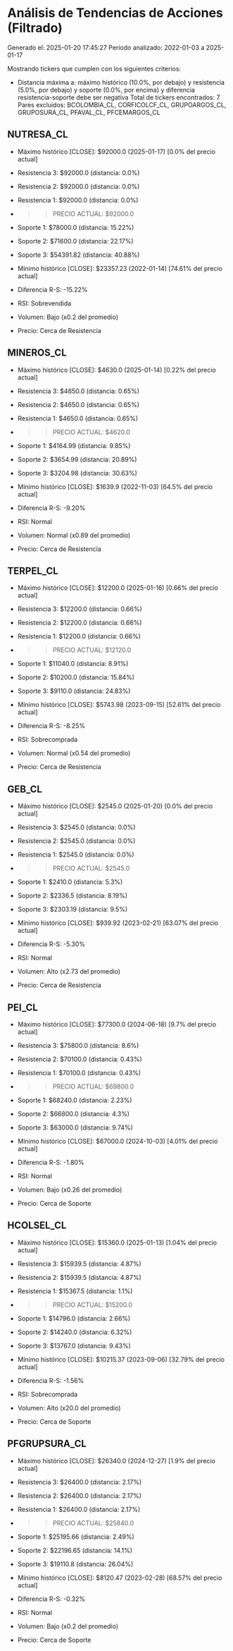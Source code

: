 # Análisis de Tendencias de Acciones (Filtrado)

Generado el: 2025-01-20 17:45:27
Período analizado: 2022-01-03 a 2025-01-17

Mostrando tickers que cumplen con los siguientes criterios:
- Distancia máxima a: máximo histórico (10.0%, por debajo) y resistencia (5.0%, por debajo) y soporte (0.0%, por encima) y diferencia resistencia-soporte debe ser negativa
Total de tickers encontrados: 7
Pares excluidos: BCOLOMBIA_CL, CORFICOLCF_CL, GRUPOARGOS_CL, GRUPOSURA_CL, PFAVAL_CL, PFCEMARGOS_CL

## NUTRESA_CL
- Máximo histórico [CLOSE]: $92000.0 (2025-01-17) [0.0% del precio actual]
- Resistencia 3: $92000.0 (distancia: 0.0%)
- Resistencia 2: $92000.0 (distancia: 0.0%)
- Resistencia 1: $92000.0 (distancia: 0.0%)
- >> PRECIO ACTUAL: $92000.0
- Soporte 1: $78000.0 (distancia: 15.22%)
- Soporte 2: $71600.0 (distancia: 22.17%)
- Soporte 3: $54391.82 (distancia: 40.88%)
- Mínimo histórico [CLOSE]: $23357.23 (2022-01-14) [74.61% del precio actual]

- Diferencia R-S: -15.22%
- RSI: Sobrevendida
- Volumen: Bajo (x0.2 del promedio)
- Precio: Cerca de Resistencia

## MINEROS_CL
- Máximo histórico [CLOSE]: $4630.0 (2025-01-14) [0.22% del precio actual]
- Resistencia 3: $4650.0 (distancia: 0.65%)
- Resistencia 2: $4650.0 (distancia: 0.65%)
- Resistencia 1: $4650.0 (distancia: 0.65%)
- >> PRECIO ACTUAL: $4620.0
- Soporte 1: $4164.99 (distancia: 9.85%)
- Soporte 2: $3654.99 (distancia: 20.89%)
- Soporte 3: $3204.98 (distancia: 30.63%)
- Mínimo histórico [CLOSE]: $1639.9 (2022-11-03) [64.5% del precio actual]

- Diferencia R-S: -9.20%
- RSI: Normal
- Volumen: Normal (x0.89 del promedio)
- Precio: Cerca de Resistencia

## TERPEL_CL
- Máximo histórico [CLOSE]: $12200.0 (2025-01-16) [0.66% del precio actual]
- Resistencia 3: $12200.0 (distancia: 0.66%)
- Resistencia 2: $12200.0 (distancia: 0.66%)
- Resistencia 1: $12200.0 (distancia: 0.66%)
- >> PRECIO ACTUAL: $12120.0
- Soporte 1: $11040.0 (distancia: 8.91%)
- Soporte 2: $10200.0 (distancia: 15.84%)
- Soporte 3: $9110.0 (distancia: 24.83%)
- Mínimo histórico [CLOSE]: $5743.98 (2023-09-15) [52.61% del precio actual]

- Diferencia R-S: -8.25%
- RSI: Sobrecomprada
- Volumen: Normal (x0.54 del promedio)
- Precio: Cerca de Resistencia

## GEB_CL
- Máximo histórico [CLOSE]: $2545.0 (2025-01-20) [0.0% del precio actual]
- Resistencia 3: $2545.0 (distancia: 0.0%)
- Resistencia 2: $2545.0 (distancia: 0.0%)
- Resistencia 1: $2545.0 (distancia: 0.0%)
- >> PRECIO ACTUAL: $2545.0
- Soporte 1: $2410.0 (distancia: 5.3%)
- Soporte 2: $2336.5 (distancia: 8.19%)
- Soporte 3: $2303.19 (distancia: 9.5%)
- Mínimo histórico [CLOSE]: $939.92 (2023-02-21) [63.07% del precio actual]

- Diferencia R-S: -5.30%
- RSI: Normal
- Volumen: Alto (x2.73 del promedio)
- Precio: Cerca de Resistencia

## PEI_CL
- Máximo histórico [CLOSE]: $77300.0 (2024-06-18) [9.7% del precio actual]
- Resistencia 3: $75800.0 (distancia: 8.6%)
- Resistencia 2: $70100.0 (distancia: 0.43%)
- Resistencia 1: $70100.0 (distancia: 0.43%)
- >> PRECIO ACTUAL: $69800.0
- Soporte 1: $68240.0 (distancia: 2.23%)
- Soporte 2: $66800.0 (distancia: 4.3%)
- Soporte 3: $63000.0 (distancia: 9.74%)
- Mínimo histórico [CLOSE]: $67000.0 (2024-10-03) [4.01% del precio actual]

- Diferencia R-S: -1.80%
- RSI: Normal
- Volumen: Bajo (x0.26 del promedio)
- Precio: Cerca de Soporte

## HCOLSEL_CL
- Máximo histórico [CLOSE]: $15360.0 (2025-01-13) [1.04% del precio actual]
- Resistencia 3: $15939.5 (distancia: 4.87%)
- Resistencia 2: $15939.5 (distancia: 4.87%)
- Resistencia 1: $15367.5 (distancia: 1.1%)
- >> PRECIO ACTUAL: $15200.0
- Soporte 1: $14796.0 (distancia: 2.66%)
- Soporte 2: $14240.0 (distancia: 6.32%)
- Soporte 3: $13767.0 (distancia: 9.43%)
- Mínimo histórico [CLOSE]: $10215.37 (2023-09-06) [32.79% del precio actual]

- Diferencia R-S: -1.56%
- RSI: Sobrecomprada
- Volumen: Alto (x20.0 del promedio)
- Precio: Cerca de Soporte

## PFGRUPSURA_CL
- Máximo histórico [CLOSE]: $26340.0 (2024-12-27) [1.9% del precio actual]
- Resistencia 3: $26400.0 (distancia: 2.17%)
- Resistencia 2: $26400.0 (distancia: 2.17%)
- Resistencia 1: $26400.0 (distancia: 2.17%)
- >> PRECIO ACTUAL: $25840.0
- Soporte 1: $25195.66 (distancia: 2.49%)
- Soporte 2: $22196.65 (distancia: 14.1%)
- Soporte 3: $19110.8 (distancia: 26.04%)
- Mínimo histórico [CLOSE]: $8120.47 (2023-02-28) [68.57% del precio actual]

- Diferencia R-S: -0.32%
- RSI: Normal
- Volumen: Bajo (x0.2 del promedio)
- Precio: Cerca de Soporte
